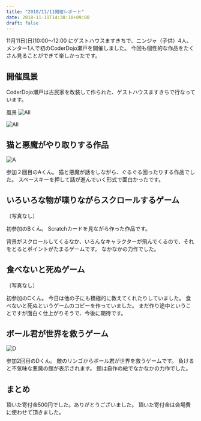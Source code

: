 ```yaml
---
title: "2018/11/11開催レポート"
date: 2018-11-11T14:38:10+09:00
draft: false
---
```


11月11日(日)10:00〜12:00 にゲストハウスますきちで、ニンジャ（子供）4人、メンター1人で初のCoderDojo瀬戸を開催しました。
今回も個性的な作品をたくさん見ることができて楽しかったです。



<!--more-->

## 開催風景

CoderDojo瀬戸は古民家を改装して作られた、ゲストハウスますきちで行なっています。

風景
![All](/images/posts/2018/11/11/all1.jpg)

![All](/images/posts/2018/11/11/all2.jpg)


## 猫と悪魔がやり取りする作品

![A](/images/posts/2018/11/11/A.jpg)

参加２回目のAくん。
猫と悪魔が話をしながら、ぐるぐる回ったりする作品でした。
スペースキーを押して話が進んでいく形式で面白かったです。

## いろいろな物が喋りながらスクロールするゲーム

（写真なし）

初参加のBくん。
Scratchカードを見ながら作った作品です。

背景がスクロールしてくるなか、いろんなキャラクターが飛んでくるので、それをとるとポイントがたまるゲームです。
なかなかの力作でした。

## 食べないと死ぬゲーム

（写真なし）

初参加のCくん。
今日は他の子にも積極的に教えてくれたりしていました。
食べないと死ぬというゲームのコピーを作っていました。
まだ作り途中ということですが面白く仕上がりそうで、今後に期待です。


## ボール君が世界を救うゲーム

![D](/images/posts/2018/11/11/D.jpg)

参加2回目のDくん。
敵のリンゴからボール君が世界を救うゲームです。
負けると不気味な悪魔の館が表示されます。
館は自作の絵でなかなかの力作でした。

## まとめ

頂いた寄付金500円でした。ありがとうございました。
頂いた寄付金は会場費に使わせて頂きました。
